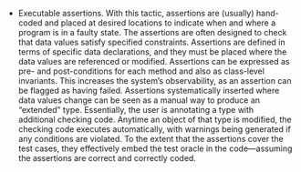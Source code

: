 *  Executable assertions. With this tactic, assertions are (usually) hand-coded and placed at desired locations to indicate when and where a program is in a faulty state. The assertions are often designed to check that data values satisfy specified constraints. Assertions are defined in terms of specific data declarations, and they must be placed where the data values are referenced or modified. Assertions can be expressed as pre- and post-conditions for each method and also as class-level invariants. This increases the system’s observability, as an assertion can be flagged as having failed. Assertions systematically inserted where data values change can be seen as a manual way to produce an “extended” type. Essentially, the user is annotating a type with additional checking code. Anytime an object of that type is modified, the checking code executes automatically, with warnings being generated if any conditions are violated. To the extent that the assertions cover the test cases, they effectively embed the test oracle in the code—assuming the assertions are correct and correctly coded.